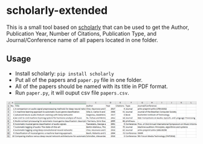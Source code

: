 # scholarly-extended
This is a small tool based on [scholarly](https://github.com/OrganicIrradiation/scholarly) that can be used to get the Author, Publication Year, Number of Citations, Publication Type, and  Journal/Conference name of all papers located in one folder. 

## Usage
- Install scholarly: `pip install scholarly`
- Put all of the  papers and `paper.py` file  in one folder.
- All of the papers should be named with its title in PDF format.
- Run `paper.py`, it will ouput csv file `papers.csv`.

![screenshot](https://raw.githubusercontent.com/stenlytw/scholarly-extended/master/screenshot.png)

